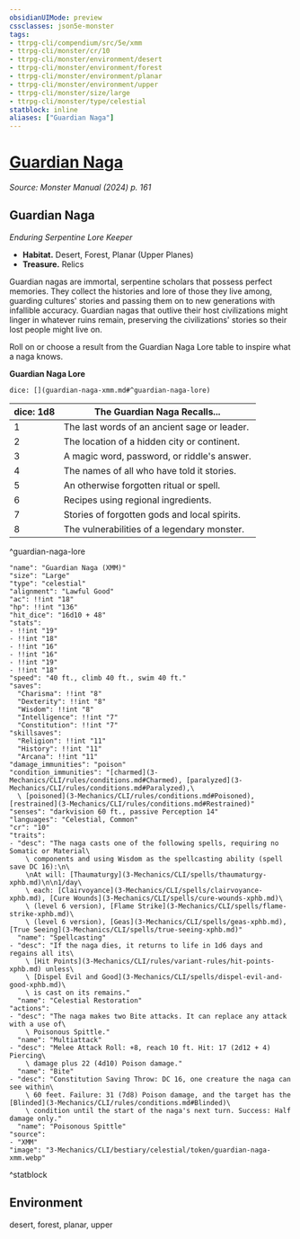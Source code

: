 ```yaml
---
obsidianUIMode: preview
cssclasses: json5e-monster
tags:
- ttrpg-cli/compendium/src/5e/xmm
- ttrpg-cli/monster/cr/10
- ttrpg-cli/monster/environment/desert
- ttrpg-cli/monster/environment/forest
- ttrpg-cli/monster/environment/planar
- ttrpg-cli/monster/environment/upper
- ttrpg-cli/monster/size/large
- ttrpg-cli/monster/type/celestial
statblock: inline
aliases: ["Guardian Naga"]
---
```

# [Guardian Naga](3-Mechanics\CLI\bestiary\celestial/guardian-naga-xmm.md)
*Source: Monster Manual (2024) p. 161*  

## Guardian Naga

*Enduring Serpentine Lore Keeper*

- **Habitat.** Desert, Forest, Planar (Upper Planes)  
- **Treasure.** Relics  

Guardian nagas are immortal, serpentine scholars that possess perfect memories. They collect the histories and lore of those they live among, guarding cultures' stories and passing them on to new generations with infallible accuracy. Guardian nagas that outlive their host civilizations might linger in whatever ruins remain, preserving the civilizations' stories so their lost people might live on.

Roll on or choose a result from the Guardian Naga Lore table to inspire what a naga knows.

**Guardian Naga Lore**

`dice: [](guardian-naga-xmm.md#^guardian-naga-lore)`

| dice: 1d8 | The Guardian Naga Recalls... |
|-----------|------------------------------|
| 1 | The last words of an ancient sage or leader. |
| 2 | The location of a hidden city or continent. |
| 3 | A magic word, password, or riddle's answer. |
| 4 | The names of all who have told it stories. |
| 5 | An otherwise forgotten ritual or spell. |
| 6 | Recipes using regional ingredients. |
| 7 | Stories of forgotten gods and local spirits. |
| 8 | The vulnerabilities of a legendary monster. |
^guardian-naga-lore

```statblock
"name": "Guardian Naga (XMM)"
"size": "Large"
"type": "celestial"
"alignment": "Lawful Good"
"ac": !!int "18"
"hp": !!int "136"
"hit_dice": "16d10 + 48"
"stats":
- !!int "19"
- !!int "18"
- !!int "16"
- !!int "16"
- !!int "19"
- !!int "18"
"speed": "40 ft., climb 40 ft., swim 40 ft."
"saves":
  "Charisma": !!int "8"
  "Dexterity": !!int "8"
  "Wisdom": !!int "8"
  "Intelligence": !!int "7"
  "Constitution": !!int "7"
"skillsaves":
  "Religion": !!int "11"
  "History": !!int "11"
  "Arcana": !!int "11"
"damage_immunities": "poison"
"condition_immunities": "[charmed](3-Mechanics/CLI/rules/conditions.md#Charmed), [paralyzed](3-Mechanics/CLI/rules/conditions.md#Paralyzed),\
  \ [poisoned](3-Mechanics/CLI/rules/conditions.md#Poisoned), [restrained](3-Mechanics/CLI/rules/conditions.md#Restrained)"
"senses": "darkvision 60 ft., passive Perception 14"
"languages": "Celestial, Common"
"cr": "10"
"traits":
- "desc": "The naga casts one of the following spells, requiring no Somatic or Material\
    \ components and using Wisdom as the spellcasting ability (spell save DC 16):\n\
    \nAt will: [Thaumaturgy](3-Mechanics/CLI/spells/thaumaturgy-xphb.md)\n\n1/day\
    \ each: [Clairvoyance](3-Mechanics/CLI/spells/clairvoyance-xphb.md), [Cure Wounds](3-Mechanics/CLI/spells/cure-wounds-xphb.md)\
    \ (level 6 version), [Flame Strike](3-Mechanics/CLI/spells/flame-strike-xphb.md)\
    \ (level 6 version), [Geas](3-Mechanics/CLI/spells/geas-xphb.md), [True Seeing](3-Mechanics/CLI/spells/true-seeing-xphb.md)"
  "name": "Spellcasting"
- "desc": "If the naga dies, it returns to life in 1d6 days and regains all its\
    \ [Hit Points](3-Mechanics/CLI/rules/variant-rules/hit-points-xphb.md) unless\
    \ [Dispel Evil and Good](3-Mechanics/CLI/spells/dispel-evil-and-good-xphb.md)\
    \ is cast on its remains."
  "name": "Celestial Restoration"
"actions":
- "desc": "The naga makes two Bite attacks. It can replace any attack with a use of\
    \ Poisonous Spittle."
  "name": "Multiattack"
- "desc": "Melee Attack Roll: +8, reach 10 ft. Hit: 17 (2d12 + 4) Piercing\
    \ damage plus 22 (4d10) Poison damage."
  "name": "Bite"
- "desc": "Constitution Saving Throw: DC 16, one creature the naga can see within\
    \ 60 feet. Failure: 31 (7d8) Poison damage, and the target has the [Blinded](3-Mechanics/CLI/rules/conditions.md#Blinded)\
    \ condition until the start of the naga's next turn. Success: Half damage only."
  "name": "Poisonous Spittle"
"source":
- "XMM"
"image": "3-Mechanics/CLI/bestiary/celestial/token/guardian-naga-xmm.webp"
```
^statblock

## Environment

desert, forest, planar, upper